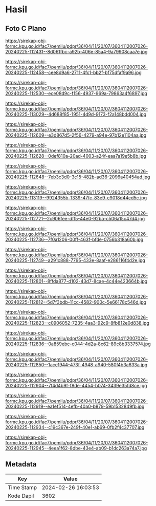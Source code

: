 # Hasil

## Foto C Plano

https://sirekap-obj-formc.kpu.go.id/fac7/pemilu/pdpr/36/04/11/20/07/3604112007026-20240225-112431--8d061fbc-a92b-406e-85a4-9a79908caa7e.jpg

https://sirekap-obj-formc.kpu.go.id/fac7/pemilu/pdpr/36/04/11/20/07/3604112007026-20240225-112458--cee8d9a6-2711-4fc1-bb2f-bf75dfaf9a96.jpg

https://sirekap-obj-formc.kpu.go.id/fac7/pemilu/pdpr/36/04/11/20/07/3604112007026-20240225-112530--ece08d9c-f156-4937-969a-79863a4f6897.jpg

https://sirekap-obj-formc.kpu.go.id/fac7/pemilu/pdpr/36/04/11/20/07/3604112007026-20240225-113029--4d688f85-1951-4d9d-9173-f2a148bdd004.jpg

https://sirekap-obj-formc.kpu.go.id/fac7/pemilu/pdpr/36/04/11/20/07/3604112007026-20240225-112609--e3d867d5-2f56-4279-a94e-97b12e1104aa.jpg

https://sirekap-obj-formc.kpu.go.id/fac7/pemilu/pdpr/36/04/11/20/07/3604112007026-20240225-112628--0def810a-20ad-4003-a24f-eaa7a19e5b8b.jpg

https://sirekap-obj-formc.kpu.go.id/fac7/pemilu/pdpr/36/04/11/20/07/3604112007026-20240225-112648--7eb3c3d0-3c15-482b-ad36-2096a40454ad.jpg

https://sirekap-obj-formc.kpu.go.id/fac7/pemilu/pdpr/36/04/11/20/07/3604112007026-20240225-113119--9924355b-1339-47fc-83e9-c9018d44cd5c.jpg

https://sirekap-obj-formc.kpu.go.id/fac7/pemilu/pdpr/36/04/11/20/07/3604112007026-20240225-112721--2c906fee-dff5-44e0-92ba-c506a15c47d4.jpg

https://sirekap-obj-formc.kpu.go.id/fac7/pemilu/pdpr/36/04/11/20/07/3604112007026-20240225-112736--7f0a1206-00ff-463f-bfde-0756b318a60b.jpg

https://sirekap-obj-formc.kpu.go.id/fac7/pemilu/pdpr/36/04/11/20/07/3604112007026-20240225-112749--a291c888-7795-433e-8aaf-e286116f4d2e.jpg

https://sirekap-obj-formc.kpu.go.id/fac7/pemilu/pdpr/36/04/11/20/07/3604112007026-20240225-112801--8ffda877-d102-43d7-8cae-4c44e423664b.jpg

https://sirekap-obj-formc.kpu.go.id/fac7/pemilu/pdpr/36/04/11/20/07/3604112007026-20240225-112812--5d7f3bdb-11cc-4582-900c-5e66178c546d.jpg

https://sirekap-obj-formc.kpu.go.id/fac7/pemilu/pdpr/36/04/11/20/07/3604112007026-20240225-112823--c0906052-7235-4aa3-92c9-8fb812e0d838.jpg

https://sirekap-obj-formc.kpu.go.id/fac7/pemilu/pdpr/36/04/11/20/07/3604112007026-20240225-112836--0a859ebc-c044-4d2a-8c62-89c8b3337574.jpg

https://sirekap-obj-formc.kpu.go.id/fac7/pemilu/pdpr/36/04/11/20/07/3604112007026-20240225-112850--1ace1944-473f-4948-a940-580f4b3a633a.jpg

https://sirekap-obj-formc.kpu.go.id/fac7/pemilu/pdpr/36/04/11/20/07/3604112007026-20240225-112904--7f4d4b9f-f8de-4454-b074-3439e35fd8ce.jpg

https://sirekap-obj-formc.kpu.go.id/fac7/pemilu/pdpr/36/04/11/20/07/3604112007026-20240225-112919--ea1ef514-4efb-40a0-b879-59b1532849fb.jpg

https://sirekap-obj-formc.kpu.go.id/fac7/pemilu/pdpr/36/04/11/20/07/3604112007026-20240225-112934--c19c367e-249f-40e1-ab69-0fb2f4c37707.jpg

https://sirekap-obj-formc.kpu.go.id/fac7/pemilu/pdpr/36/04/11/20/07/3604112007026-20240225-112945--4eea1f62-8dbe-43e4-ab09-b1dc263a74a7.jpg


## Metadata

| Key        | Value               |
| ---------- | ------------------- |
| Time Stamp | 2024-02-26 16:03:53 |
| Kode Dapil | 3602                |



